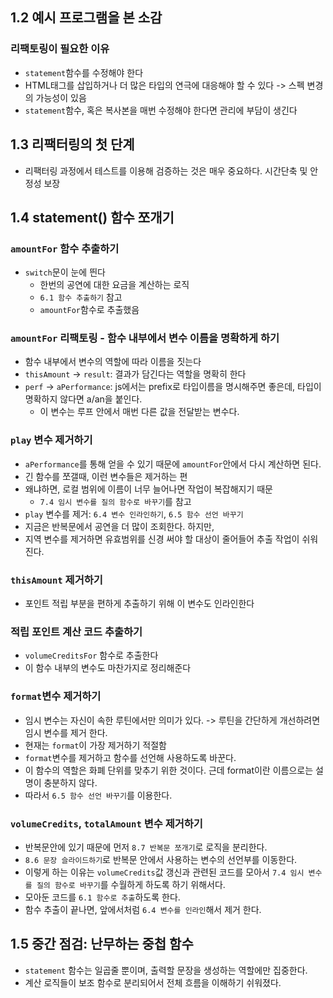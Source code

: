 ## 1.2 예시 프로그램을 본 소감
### 리팩토링이 필요한 이유
- `statement`함수를 수정해야 한다
- HTML태그를 삽입하거나 더 많은 타입의 연극에 대응해야 할 수 있다 -> 스펙 변경의 가능성이 있음
- `statement`함수, 혹은 복사본을 매번 수정해야 한다면 관리에 부담이 생긴다

## 1.3 리팩터링의 첫 단계
- 리팩터링 과정에서 테스트를 이용해 검증하는 것은 매우 중요하다. 시간단축 및 안정성 보장

## 1.4 statement() 함수 쪼개기
### `amountFor` 함수 추출하기
- `switch`문이 눈에 띈다
  - 한번의 공연에 대한 요금을 계산하는 로직
  - `6.1 함수 추출하기` 참고
  - `amountFor`함수로 추출했음
### `amountFor` 리팩토링 - 함수 내부에서 변수 이름을 명확하게 하기
  - 함수 내부에서 변수의 역할에 따라 이름을 짓는다
  - `thisAmount` -> `result`: 결과가 담긴다는 역할을 명확히 한다
  - `perf` -> `aPerformance`: js에서는 prefix로 타입이름을 명시해주면 좋은데, 타입이 명확하지 않다면 a/an을 붙인다.
    - 이 변수는 루프 안에서 매번 다른 값을 전달받는 변수다.
### `play` 변수 제거하기
  - `aPerformance`를 통해 얻을 수 있기 때문에 `amountFor`안에서 다시 계산하면 된다.
  - 긴 함수를 쪼갤때, 이런 변수들은 제거하는 편
  - 왜냐하면, 로컬 범위에 이름이 너무 늘어나면 작업이 복잡해지기 때문
    - `7.4 임시 변수를 질의 함수로 바꾸기`를 참고
  - `play` 변수를 제거: `6.4 변수 인라인하기`, `6.5 함수 선언 바꾸기`
  - 지금은 반복문에서 공연을 더 많이 조회한다. 하지만,
  - 지역 변수를 제거하면 유효범위를 신경 써야 할 대상이 줄어들어 추출 작업이 쉬워진다.
### `thisAmount` 제거하기
  - 포인트 적립 부분을 편하게 추출하기 위해 이 변수도 인라인한다
### 적립 포인트 계산 코드 추출하기
  - `volumeCreditsFor` 함수로 추출한다
  - 이 함수 내부의 변수도 마찬가지로 정리해준다
### `format`변수 제거하기
  - 임시 변수는 자신이 속한 루틴에서만 의미가 있다. -> 루틴을 간단하게 개선하려면 임시 변수를 제거 한다.
  - 현재는 `format`이 가장 제거하기 적절함
  - `format`변수를 제거하고 함수를 선언해 사용하도록 바꾼다.
  - 이 함수의 역할은 화폐 단위를 맞추기 위한 것이다. 근데 format이란 이름으로는 설명이 충분하지 않다.
  - 따라서 `6.5 함수 선언 바꾸기`를 이용한다.
### `volumeCredits`, `totalAmount` 변수 제거하기
  - 반복문안에 있기 때문에 먼저 `8.7 반복문 쪼개기`로 로직을 분리한다.
  - `8.6 문장 슬라이드하기`로 반복문 안에서 사용하는 변수의 선언부를 이동한다.
  - 이렇게 하는 이유는 `volumeCredits`값 갱신과 관련된 코드를 모아서 `7.4 임시 변수를 질의 함수로 바꾸기`를 수월하게 하도록 하기 위해서다.
  - 모아둔 코드를 `6.1 함수로 추출`하도록 한다.
  - 함수 추출이 끝나면, 앞에서처럼 `6.4 변수를 인라인`해서 제거 한다.

## 1.5 중간 점검: 난무하는 중첩 함수
- `statement` 함수는 일곱줄 뿐이며, 출력할 문장을 생성하는 역할에만 집중한다.
- 계산 로직들이 보조 함수로 분리되어서 전체 흐름을 이해하기 쉬워졌다.
